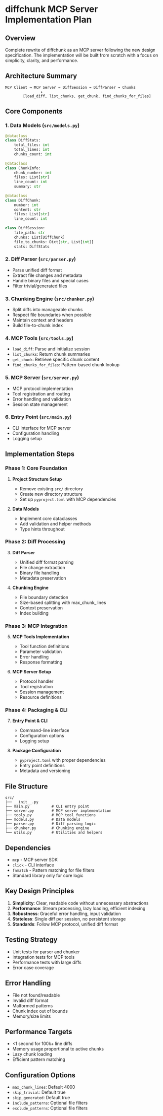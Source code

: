# diffchunk MCP Server Implementation Plan

## Overview
Complete rewrite of diffchunk as an MCP server following the new design specification. The implementation will be built from scratch with a focus on simplicity, clarity, and performance.

## Architecture Summary
```
MCP Client → MCP Server → DiffSession → DiffParser → Chunks
                ↓
        [load_diff, list_chunks, get_chunk, find_chunks_for_files]
```

## Core Components

### 1. Data Models (`src/models.py`)
```python
@dataclass
class DiffStats:
    total_files: int
    total_lines: int 
    chunks_count: int
    
@dataclass  
class ChunkInfo:
    chunk_number: int
    files: List[str]
    line_count: int
    summary: str
    
@dataclass
class DiffChunk:
    number: int
    content: str
    files: List[str]
    line_count: int
    
class DiffSession:
    file_path: str
    chunks: List[DiffChunk]
    file_to_chunks: Dict[str, List[int]]
    stats: DiffStats
```

### 2. Diff Parser (`src/parser.py`)
- Parse unified diff format
- Extract file changes and metadata
- Handle binary files and special cases
- Filter trivial/generated files

### 3. Chunking Engine (`src/chunker.py`)
- Split diffs into manageable chunks
- Respect file boundaries when possible
- Maintain context and headers
- Build file-to-chunk index

### 4. MCP Tools (`src/tools.py`)
- `load_diff`: Parse and initialize session
- `list_chunks`: Return chunk summaries
- `get_chunk`: Retrieve specific chunk content
- `find_chunks_for_files`: Pattern-based chunk lookup

### 5. MCP Server (`src/server.py`)
- MCP protocol implementation
- Tool registration and routing
- Error handling and validation
- Session state management

### 6. Entry Point (`src/main.py`)
- CLI interface for MCP server
- Configuration handling
- Logging setup

## Implementation Steps

### Phase 1: Core Foundation
1. **Project Structure Setup**
   - Remove existing `src/` directory
   - Create new directory structure
   - Set up `pyproject.toml` with MCP dependencies

2. **Data Models**
   - Implement core dataclasses
   - Add validation and helper methods
   - Type hints throughout

### Phase 2: Diff Processing
3. **Diff Parser**
   - Unified diff format parsing
   - File change extraction
   - Binary file handling
   - Metadata preservation

4. **Chunking Engine**
   - File boundary detection
   - Size-based splitting with max_chunk_lines
   - Context preservation
   - Index building

### Phase 3: MCP Integration  
5. **MCP Tools Implementation**
   - Tool function definitions
   - Parameter validation
   - Error handling
   - Response formatting

6. **MCP Server Setup**
   - Protocol handler
   - Tool registration
   - Session management
   - Resource definitions

### Phase 4: Packaging & CLI
7. **Entry Point & CLI**
   - Command-line interface
   - Configuration options
   - Logging setup

8. **Package Configuration**
   - `pyproject.toml` with proper dependencies
   - Entry point definitions
   - Metadata and versioning

## File Structure
```
src/
├── __init__.py
├── main.py          # CLI entry point
├── server.py        # MCP server implementation  
├── tools.py         # MCP tool functions
├── models.py        # Data models
├── parser.py        # Diff parsing logic
├── chunker.py       # Chunking engine
└── utils.py         # Utilities and helpers
```

## Dependencies
- `mcp` - MCP server SDK
- `click` - CLI interface
- `fnmatch` - Pattern matching for file filters
- Standard library only for core logic

## Key Design Principles
1. **Simplicity**: Clear, readable code without unnecessary abstractions
2. **Performance**: Stream processing, lazy loading, efficient indexing
3. **Robustness**: Graceful error handling, input validation
4. **Stateless**: Single diff per session, no persistent storage
5. **Standards**: Follow MCP protocol, unified diff format

## Testing Strategy
- Unit tests for parser and chunker
- Integration tests for MCP tools
- Performance tests with large diffs
- Error case coverage

## Error Handling
- File not found/readable
- Invalid diff format
- Malformed patterns
- Chunk index out of bounds
- Memory/size limits

## Performance Targets
- <1 second for 100k+ line diffs
- Memory usage proportional to active chunks
- Lazy chunk loading
- Efficient pattern matching

## Configuration Options
- `max_chunk_lines`: Default 4000
- `skip_trivial`: Default true
- `skip_generated`: Default true  
- `include_patterns`: Optional file filters
- `exclude_patterns`: Optional file filters